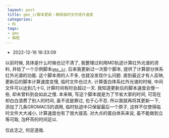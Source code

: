 ```yaml
---
 layout: post
 title: gmx_ir脚本更新：精简临时文件提升速度
 categories:
 - 科
 tags:
 - gmx
 - 编程
---
```


- 2022-12-16 16:33:09

以前时候, 具体是什么时候也记不清了, 我整理过利用MD轨迹计算红外光谱的资料, 并给了一个示例脚本[`gmx_ir`](https://jerkwin.github.io/gmxtools/). 后来我更新过一次那个脚本, 提供了计算部分体系红外光谱的功能. 这个脚本用的人不多, 也就没发现什么问题. 直到最近才有人反映, 更新后的脚本计算速度变慢, 临时文件也过大. 计算蛋白体系红外光谱的时候, 中间文件可以达到几十G, 计算时间有时会超过一天. 我知道更新后的脚本速度会慢一些, 却未曾料到会如此之慢. 本来嘛, 写这个脚本就是为了节省大家的时间, 可现在却白白浪费了别人的时间, 虽不说是罪过, 也于心不忍. 所以我就再将其更新一下, 添加了几条GROMACS的调用, 临时轨迹中只保留最后一个原子, 这样不仅使得临时文件大大减小, 计算速度也有了很大提高. 对大点的蛋白体系来说, 虽不能做到立等可取, 泡杯茶的时间足以.

仅此志之, 何足道哉.
